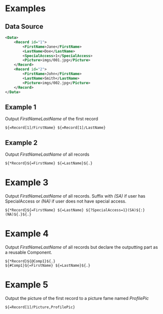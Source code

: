 # Examples

## Data Source

```xml
<Data>
    <Record id="1">
        <FirstName>Jane</FirstName>
        <LastName>Doe</LastName>
        <SpecialAccess>1</SpecialAccess>
        <Picture>imgs/001.jpg</Picture>
    </Record>
    <Record id="2">
        <FirstName>John</FirstName>
        <LastName>Smith</LastName>
        <Picture>imgs/002.jpg</Picture>
    </Record>
</Data>
```

## Example 1
Output _FirstName<SPACE>LastName_ of the first record

```
${=Record[1]/FirstName} ${=Record[1]/LastName}
```

## Example 2
Output _FirstName<SPACE>LastName_ of all records

```
${*Record}${=FirstName} ${=LastName}${.}
```

# Example 3
Output _FirstName<SPACE>LastName_ of all records. Suffix with _(SA)_ if user has SpecialAccess or _(NA)_ if user does not have special access.

```
${*Record}${=FirstName} ${=LastName} ${?SpecialAccess=1}(SA)${:}(NA)${.}${.}
```

# Example 4
Output _FirstName<SPACE>LastName_ of all records but declare the outputting part as a reusable Component.

```
${*Record}${@Comp1}${.}
${#Comp1}${=FirstName} ${=LastName}${.}
```

# Example 5

Output the picture of the first record to a picture fame named _ProfilePic_

```
${=Record[1]/Picture,ProfilePic}
```